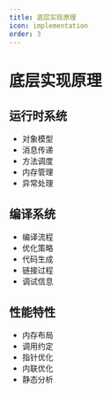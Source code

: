 ```yaml
---
title: 底层实现原理
icon: implementation
order: 3
---
```


# 底层实现原理

## 运行时系统
- 对象模型
- 消息传递
- 方法调度
- 内存管理
- 异常处理

## 编译系统
- 编译流程
- 优化策略
- 代码生成
- 链接过程
- 调试信息

## 性能特性
- 内存布局
- 调用约定
- 指针优化
- 内联优化
- 静态分析
